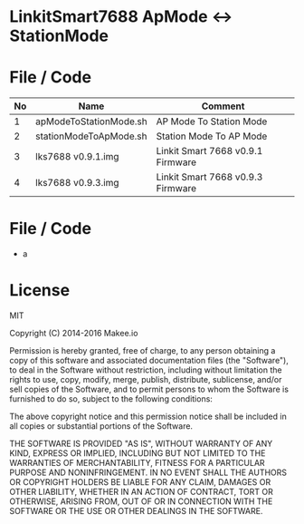 # LinkitSmart7688 ApMode <-> StationMode

File / Code
==============

|No | Name  | Comment  | 
|---|---|---|
|  1 |   apModeToStationMode.sh|  AP Mode To Station Mode |
|  2 |   stationModeToApMode.sh|  Station Mode To AP Mode |
|  3 |   lks7688 v0.9.1.img|  Linkit Smart 7668 v0.9.1 Firmware |
|  4 |   lks7688 v0.9.3.img|  Linkit Smart 7668 v0.9.3 Firmware |

File / Code
==============

- a

License
==============

MIT

Copyright (C) 2014-2016 Makee.io 

Permission is hereby granted, free of charge, to any person obtaining a copy of this software and associated documentation files (the "Software"), to deal in the Software without restriction, including without limitation the rights to use, copy, modify, merge, publish, distribute, sublicense, and/or sell copies of the Software, and to permit persons to whom the Software is furnished to do so, subject to the following conditions:

The above copyright notice and this permission notice shall be included in all copies or substantial portions of the Software.

THE SOFTWARE IS PROVIDED "AS IS", WITHOUT WARRANTY OF ANY KIND, EXPRESS OR IMPLIED, INCLUDING BUT NOT LIMITED TO THE WARRANTIES OF MERCHANTABILITY, FITNESS FOR A PARTICULAR PURPOSE AND NONINFRINGEMENT. IN NO EVENT SHALL THE AUTHORS OR COPYRIGHT HOLDERS BE LIABLE FOR ANY CLAIM, DAMAGES OR OTHER LIABILITY, WHETHER IN AN ACTION OF CONTRACT, TORT OR OTHERWISE, ARISING FROM, OUT OF OR IN CONNECTION WITH THE SOFTWARE OR THE USE OR OTHER DEALINGS IN THE SOFTWARE.
